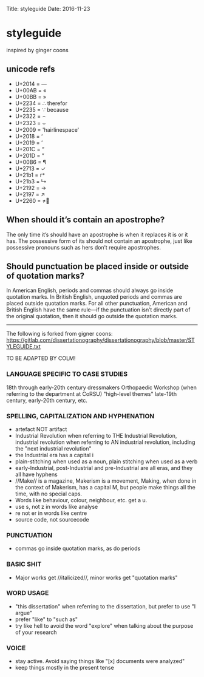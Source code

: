 Title: styleguide
Date: 2016-11-23

# styleguide
inspired by ginger coons

## unicode refs
* U+2014 = —
* U+00AB = «
* U+00BB = »
* U+2234 = ∴ therefor
* U+2235 = ∵ because
* U+2322 = ⌢
* U+2323 = ⌣
* U+2009 = 'hairlinespace'
* U+2018 = ‘
* U+2019 = ’
* U+201C = “
* U+201D = ”
* U+00B6 = ¶
* U+2713 = ✓
* U+21b1 = ↱
* U+21b3 = ↳
* U+2192 = →
* U+2197 = ↗
* U+2260 = ≠

## When should it’s contain an apostrophe?
The only time it’s should have an apostrophe is when it replaces it is or it has. The possessive form of its should not contain an apostrophe, just like possessive pronouns such as hers don’t require apostrophes.

## Should punctuation be placed inside or outside of quotation marks?
In American English, periods and commas should always go inside quotation marks. In British English, unquoted periods and commas are placed outside quotation marks. For all other punctuation, American and British English have the same rule—if the punctuation isn’t directly part of the original quotation, then it should go outside the quotation marks.

---

The following is forked from gigner coons: https://gitlab.com/dissertationography/dissertationography/blob/master/STYLEGUIDE.txt

TO BE ADAPTED BY COLM!

### LANGUAGE SPECIFIC TO CASE STUDIES
18th through early-20th century dressmakers
Orthopaedic Workshop (when referring to the department at CoRSU)
"high-level themes"
late-19th century, early-20th century, etc.

### SPELLING, CAPITALIZATION AND HYPHENATION
* artefact NOT artifact
* Industrial Revolution when referring to THE Industrial Revolution, industrial revolution when referring to AN industrial revolution, including the "next industrial revolution"
* the Industrial era has a capital i
* plain-stitching when used as a noun, plain stitching when used as a verb
* early-Industrial, post-Industrial and pre-Industrial are all eras, and they all have hyphens
* //Make// is a magazine, Makerism is a movement, Making, when done in the context of Makerism, has a capital M, but people make things all the time, with no special caps.
* Words like behaviour, colour, neighbour, etc. get a u.
* use s, not z in words like analyse
* re not er in words like centre
* source code, not sourcecode

### PUNCTUATION
* commas go inside quotation marks, as do periods

### BASIC SHIT
* Major works get //italicized//, minor works get "quotation marks"

### WORD USAGE
* "this dissertation" when referring to the dissertation, but prefer to use "I argue"
* prefer "like" to "such as"
* try like hell to avoid the word "explore" when talking about the purpose of your research

### VOICE
* stay active. Avoid saying things like "[x] documents were analyzed"
* keep things mostly in the present tense
